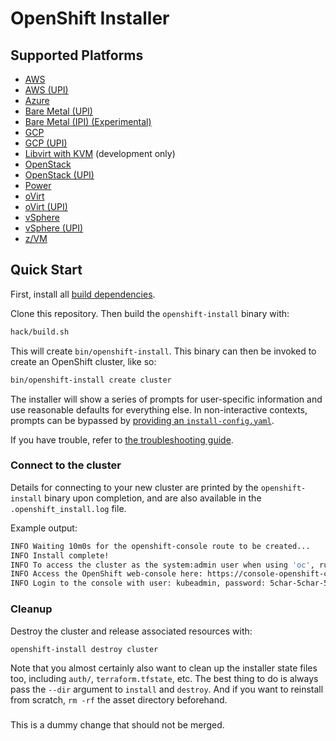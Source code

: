 # OpenShift Installer

## Supported Platforms

* [AWS](docs/user/aws/README.md)
* [AWS (UPI)](docs/user/aws/install_upi.md)
* [Azure](docs/user/azure/README.md)
* [Bare Metal (UPI)](docs/user/metal/install_upi.md)
* [Bare Metal (IPI) (Experimental)](docs/user/metal/install_ipi.md)
* [GCP](docs/user/gcp/README.md)
* [GCP (UPI)](docs/user/gcp/install_upi.md)
* [Libvirt with KVM](docs/dev/libvirt/README.md) (development only)
* [OpenStack](docs/user/openstack/README.md)
* [OpenStack (UPI)](docs/user/openstack/install_upi.md)
* [Power](docs/user/power/install_upi.md)
* [oVirt](docs/user/ovirt/install_ipi.md)
* [oVirt (UPI)](docs/user/ovirt/install_upi.md)
* [vSphere](docs/user/vsphere/README.md)
* [vSphere (UPI)](docs/user/vsphere/install_upi.md)
* [z/VM](docs/user/zvm/install_upi.md)

## Quick Start

First, install all [build dependencies](docs/dev/dependencies.md).

Clone this repository. Then build the `openshift-install` binary with:

```sh
hack/build.sh
```

This will create `bin/openshift-install`. This binary can then be invoked to create an OpenShift cluster, like so:

```sh
bin/openshift-install create cluster
```

The installer will show a series of prompts for user-specific information and use reasonable defaults for everything else.
In non-interactive contexts, prompts can be bypassed by [providing an `install-config.yaml`](docs/user/overview.md#multiple-invocations).

If you have trouble, refer to [the troubleshooting guide](docs/user/troubleshooting.md).

### Connect to the cluster

Details for connecting to your new cluster are printed by the `openshift-install` binary upon completion, and are also available in the `.openshift_install.log` file.

Example output:

```sh
INFO Waiting 10m0s for the openshift-console route to be created...
INFO Install complete!
INFO To access the cluster as the system:admin user when using 'oc', run 'export KUBECONFIG=/path/to/installer/auth/kubeconfig'
INFO Access the OpenShift web-console here: https://console-openshift-console.apps.${CLUSTER_NAME}.${BASE_DOMAIN}:6443
INFO Login to the console with user: kubeadmin, password: 5char-5char-5char-5char
```

### Cleanup

Destroy the cluster and release associated resources with:

```sh
openshift-install destroy cluster
```

Note that you almost certainly also want to clean up the installer state files too, including `auth/`, `terraform.tfstate`, etc.
The best thing to do is always pass the `--dir` argument to `install` and `destroy`.
And if you want to reinstall from scratch, `rm -rf` the asset directory beforehand.

###
This is a dummy change that should not be merged.
